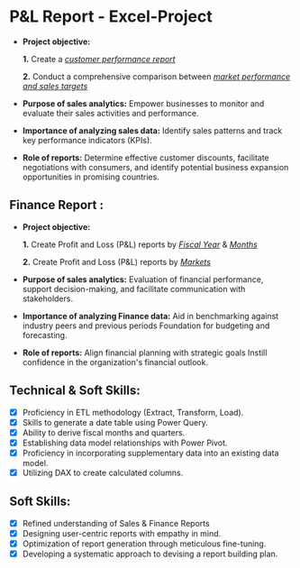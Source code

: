 # P&L Report - Excel-Project

- **Project objective:** 

    **1.** Create a _[customer performance report](https://github.com/isekai-003/P-L-report-Using-Excel/blob/60db2a6f8302179559fb013b8a250e024594827f/Customer%20Net%20Sales%20Performance%20Report.pdf)_ 

    **2.** Conduct a comprehensive comparison between _[market performance and sales targets](https://github.com/isekai-003/P-L-report-Using-Excel/blob/5590a9ccc318f953ef18e15f37472811b0311cfa/Market%20vs%20Target%20Performance%20Report.pdf)_

- **Purpose of sales analytics:** Empower businesses to monitor and evaluate their sales activities and performance.

- **Importance of analyzing sales data:** Identify sales patterns and track key performance indicators (KPIs).

- **Role of reports:** Determine effective customer discounts, facilitate negotiations with consumers, and identify potential business expansion opportunities in promising countries.


## Finance Report :

- **Project objective:** 

    **1.** Create Profit and Loss (P&L) reports by _[Fiscal Year](https://github.com/isekai-003/P-L-report-Using-Excel/blob/5590a9ccc318f953ef18e15f37472811b0311cfa/P%20%26%20L%20by%20Fiscal%20Years.pdf)_ & _[Months](https://github.com/isekai-003/P-L-report-Using-Excel/blob/5590a9ccc318f953ef18e15f37472811b0311cfa/P%20%26%20L%20by%20Fiscal%20Months.pdf)_ 

   **2.** Create Profit and Loss (P&L) reports by _[Markets](https://github.com/isekai-003/P-L-report-Using-Excel/blob/5590a9ccc318f953ef18e15f37472811b0311cfa/P%26%20L%20by%20Markets.pdf)_

- **Purpose of sales analytics:** Evaluation of financial performance, support decision-making, and facilitate communication with stakeholders.

- **Importance of analyzing Finance data:** Aid in benchmarking against industry peers and previous periods Foundation for budgeting and forecasting.

- **Role of reports:** Align financial planning with strategic goals Instill confidence in the organization's financial outlook.


## Technical & Soft Skills:
- [x]	Proficiency in ETL methodology (Extract, Transform, Load).
- [x]	Skills to generate a date table using Power Query.
- [x]	Ability to derive fiscal months and quarters.
- [x]	Establishing data model relationships with Power Pivot.
- [x]	Proficiency in incorporating supplementary data into an existing data model.
- [x]	Utilizing DAX to create calculated columns.

## Soft Skills:
- [x]	Refined understanding of Sales & Finance Reports
- [x]	Designing user-centric reports with empathy in mind.
- [x]	Optimization of report generation through meticulous fine-tuning.
- [x]	Developing a systematic approach to devising a report building plan.
